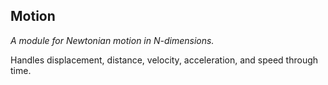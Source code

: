 ## Motion

_A module for Newtonian motion in N-dimensions._

<!-- Use PaperJS? -->

Handles displacement, distance, velocity, acceleration, and speed through time.
